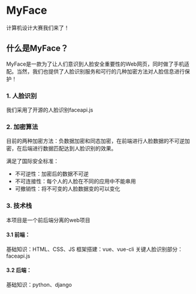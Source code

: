# MyFace
计算机设计大赛我们来了！

## 什么是MyFace？
MyFace是一款为了让人们意识到人脸安全重要性的Web网页，同时做了手机适配。当然，我们也提供了人脸识别服务和可行的几种加密方法对人脸信息进行保护！

### 1. 人脸识别
我们采用了开源的人脸识别faceapi.js

### 2. 加密算法
目前的两种加密方法：负数据加密和同态加密，在前端进行人脸数据的不可逆加密，在后端进行数据匹配达到人脸识别的效果。

满足了国际安全标准：
- 不可逆性：加密后的数据不可逆
- 不可连接性：每个人的人脸在不同的应用中不能串用
- 可撤销性：将不可变的人脸数据变的可以变化

### 3. 技术栈
本项目是一个前后端分离的web项目

#### 3.1 前端：
基础知识：HTML、CSS、JS
框架搭建：vue、vue-cli
关键人脸识别部分：faceapi.js

#### 3.2 后端：
基础知识：python、django

